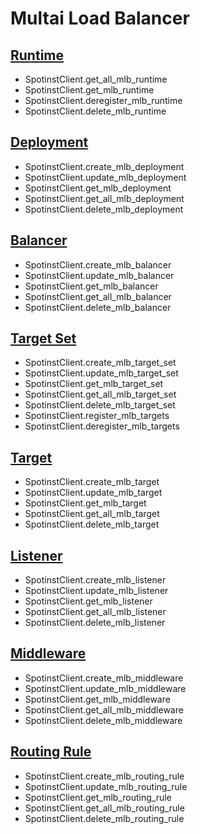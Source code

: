 # Multai Load Balancer

## [Runtime](./runtime.md)

 * SpotinstClient.get_all_mlb_runtime
 * SpotinstClient.get_mlb_runtime
 * SpotinstClient.deregister_mlb_runtime
 * SpotinstClient.delete_mlb_runtime

## [Deployment](./deployment.md)

 * SpotinstClient.create_mlb_deployment
 * SpotinstClient.update_mlb_deployment
 * SpotinstClient.get_mlb_deployment
 * SpotinstClient.get_all_mlb_deployment
 * SpotinstClient.delete_mlb_deployment

## [Balancer](./balancer.md)

 * SpotinstClient.create_mlb_balancer
 * SpotinstClient.update_mlb_balancer
 * SpotinstClient.get_mlb_balancer
 * SpotinstClient.get_all_mlb_balancer
 * SpotinstClient.delete_mlb_balancer

## [Target Set](./target_set.md)

 * SpotinstClient.create_mlb_target_set
 * SpotinstClient.update_mlb_target_set
 * SpotinstClient.get_mlb_target_set
 * SpotinstClient.get_all_mlb_target_set
 * SpotinstClient.delete_mlb_target_set
 * SpotinstClient.register_mlb_targets
 * SpotinstClient.deregister_mlb_targets

## [Target](./target.md)

 * SpotinstClient.create_mlb_target
 * SpotinstClient.update_mlb_target
 * SpotinstClient.get_mlb_target
 * SpotinstClient.get_all_mlb_target
 * SpotinstClient.delete_mlb_target

## [Listener](./listener.md)

 * SpotinstClient.create_mlb_listener
 * SpotinstClient.update_mlb_listener
 * SpotinstClient.get_mlb_listener
 * SpotinstClient.get_all_mlb_listener
 * SpotinstClient.delete_mlb_listener

## [Middleware](./middleware.md)

 * SpotinstClient.create_mlb_middleware
 * SpotinstClient.update_mlb_middleware
 * SpotinstClient.get_mlb_middleware
 * SpotinstClient.get_all_mlb_middleware
 * SpotinstClient.delete_mlb_middleware

## [Routing Rule](./routing_rule.md)

 * SpotinstClient.create_mlb_routing_rule
 * SpotinstClient.update_mlb_routing_rule
 * SpotinstClient.get_mlb_routing_rule
 * SpotinstClient.get_all_mlb_routing_rule
 * SpotinstClient.delete_mlb_routing_rule